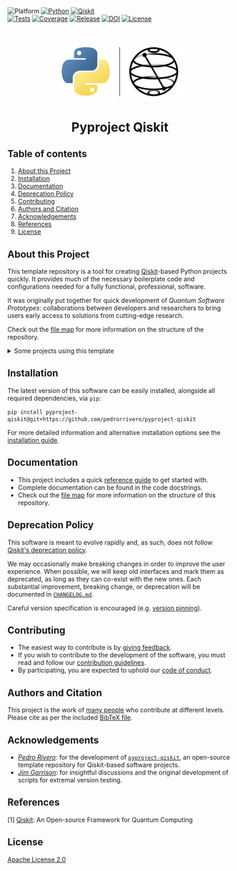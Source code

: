 <!-- SHIELDS -->
<div align="left">

  ![Platform](https://img.shields.io/badge/Platform-Linux%20%7C%20macOS%20%7C%20Windows-informational)
  [![Python](https://img.shields.io/badge/Python-3.8%20%7C%203.9%20%7C%203.10%20%7C%203.11%20%7C%203.12-informational)](https://www.python.org/)
  [![Qiskit](https://img.shields.io/badge/Qiskit-%E2%89%A5%200.45.1-6133BD)](https://github.com/Qiskit/qiskit) <br />
  [![Tests](https://github.com/pedrorrivero/pyproject-qiskit/actions/workflows/test.yml/badge.svg)](https://github.com/pedrorrivero/pyproject-qiskit/actions/workflows/test.yml)
  [![Coverage](https://coveralls.io/repos/github/pedrorrivero/pyproject-qiskit/badge.svg?branch=main)](https://coveralls.io/github/pedrorrivero/pyproject-qiskit?branch=main)
  [![Release](https://img.shields.io/github/release/pedrorrivero/pyproject-qiskit.svg?include_prereleases&label=Release)](https://github.com/pedrorrivero/pyproject-qiskit/releases)
  [![DOI](https://img.shields.io/badge/DOI-zz.nnnn/zenodo.ddddddd-informational)](https://zenodo.org/)
  [![License](https://img.shields.io/github/license/pedrorrivero/pyproject-qiskit?label=License)](LICENSE.txt)

</div> <br />

<!-- PROJECT LOGO AND TITLE -->
<p align="center">
  <a href="README.md">
    <img src="https://github.com/pedrorrivero/pyproject-qiskit/blob/main/docs/media/cover.png?raw=true" alt="Logo" width="300">
  </a>
  <h1 align="center">Pyproject Qiskit</h1>
</p>

<!-- QUICK LINKS -->
<!-- <p align="center">
  <a href="https://mybinder.org/">
    <img src="https://ibm.biz/BdPq3s" alt="Launch Demo" hspace="5" vspace="10">
  </a>
  <a href="https://www.youtube.com/c/qiskit">
    <img src="https://img.shields.io/badge/watch-video-FF0000.svg?style=for-the-badge&logo=youtube" alt="Watch Video" hspace="5" vspace="10">
  </a>
</p> -->


<!-- ---------------------------------------------------------------------- -->

## Table of contents

1. [About this Project](#about-this-project)
2. [Installation](#installation)
3. [Documentation](#documentation)
4. [Deprecation Policy](#deprecation-policy)
5. [Contributing](#contributing)
6. [Authors and Citation](#authors-and-citation)
7. [Acknowledgements](#acknowledgements)
8. [References](#references)
9. [License](#license)


<!-- ---------------------------------------------------------------------- -->

## About this Project

This template repository is a tool for creating [Qiskit](https://www.ibm.com/quantum/qiskit)-based Python projects quickly. It provides much of the necessary boilerplate code and configurations needed for a fully functional, professional, software.

It was originally put together for quick development of _Quantum Software Prototypes_: collaborations between developers and researchers to bring users early access to solutions from cutting-edge research.

Check out the [file map](FILEMAP.md) for more information on the structure of the repository.

<details>
<summary>Some projects using this template</summary>

- [Quantum Enablement](https://github.com/IBM-Quantum-Technical-Enablement/quantum-enablement)
- [Prototype ZNE](https://github.com/qiskit-community/prototype-zne)
- [PR Toolbox](https://github.com/pedrorrivero/pr-toolbox)
- [Staged Primitives](https://github.com/Qiskit-Extensions/staged-primitives)
</details>


<!-- ---------------------------------------------------------------------- -->

## Installation

The latest version of this software can be easily installed, alongside all required dependencies, via `pip`:
```
pip install pyproject-qiskit@git+https://github.com/pedrorrivero/pyproject-qiskit
```

For more detailed information and alternative installation options see the [installation guide](INSTALL.md).


<!-- ---------------------------------------------------------------------- -->

## Documentation

- This project includes a quick [reference guide](docs/reference_guide.md) to get started with.
- Complete documentation can be found in the code docstrings.
- Check out the [file map](FILEMAP.md) for more information on the structure of this repository.


<!-- ---------------------------------------------------------------------- -->

## Deprecation Policy

This software is meant to evolve rapidly and, as such, does not follow [Qiskit's deprecation policy](https://github.com/Qiskit/qiskit/blob/main/DEPRECATION.md). 

We may occasionally make breaking changes in order to improve the user experience. When possible, we will keep old interfaces and mark them as deprecated, as long as they can co-exist with the new ones. Each substantial improvement, breaking change, or deprecation will be documented in [`CHANGELOG.md`](CHANGELOG.md). 

Careful version specification is encouraged (e.g. [version pinning](https://www.easypost.com/dependency-pinning-guide)).


<!-- ---------------------------------------------------------------------- -->

## Contributing

- The easiest way to contribute is by [giving feedback](CONTRIBUTING.md#giving-feedback).
- If you wish to contribute to the development of the software, you must read and follow our [contribution guidelines](CONTRIBUTING.md).
- By participating, you are expected to uphold our [code of conduct](CODE_OF_CONDUCT.md).


<!-- ---------------------------------------------------------------------- -->

## Authors and Citation

This project is the work of [many people](https://github.com/pedrorrivero/pyproject-qiskit/graphs/contributors) who contribute at different levels. Please cite as per the included [BibTeX file](CITATION.bib).


<!-- ---------------------------------------------------------------------- -->

## Acknowledgements

- [*Pedro Rivero*](https://github.com/pedrorrivero):
  for the development of [`pyproject-qiskit`](https://github.com/pedrorrivero/pyproject-qiskit), an open-source template repository for Qiskit-based software projects.
- [*Jim Garrison*](https://github.com/garrison):
  for insightful discussions and the original development of scripts for extremal version testing.


<!-- ---------------------------------------------------------------------- -->

## References

[1] [Qiskit](https://github.com/Qiskit/qiskit): An Open-source Framework for Quantum Computing


<!-- ---------------------------------------------------------------------- -->

## License

[Apache License 2.0](LICENSE.txt)
